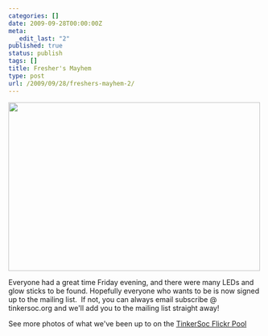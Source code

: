 ```yaml
---
categories: []
date: 2009-09-28T00:00:00Z
meta:
  _edit_last: "2"
published: true
status: publish
tags: []
title: Fresher's Mayhem
type: post
url: /2009/09/28/freshers-mayhem-2/
---
```


<img class="aligncenter" title="TinkerSoc LED Balloons" src="http://farm3.static.flickr.com/2478/3953437351_e9ace32eb1.jpg" alt="" width="500" height="334" />

Everyone had a great time Friday evening, and there were many LEDs and glow sticks to be found. Hopefully everyone who wants to be is now signed up to the mailing list.  If not, you can always email subscribe @ tinkersoc.org and we'll add you to the mailing list straight away!

See more photos of what we've been up to on the <a href="http://www.flickr.com/groups/tinkersoc/pool/">TinkerSoc Flickr Pool</a>
